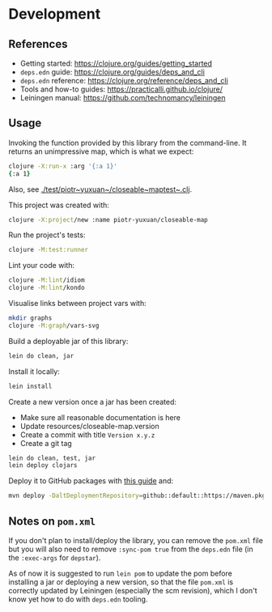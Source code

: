 # Development

## References

- Getting started: <https://clojure.org/guides/getting_started>
- `deps.edn` guide: <https://clojure.org/guides/deps_and_cli>
- `deps.edn` reference: <https://clojure.org/reference/deps_and_cli>
- Tools and how-to guides: <https://practicalli.github.io/clojure/>
- Leiningen manual: <https://github.com/technomancy/leiningen>

## Usage

Invoking the function provided by this library from the command-line. It
returns an unimpressive map, which is what we expect:

``` zsh
clojure -X:run-x :arg '{:a 1}'
{:a 1}
```

Also, see
[./test/piotr~yuxuan~/closeable~maptest~.clj](./test/piotr_yuxuan/closeable_map_test.clj).

This project was created with:

``` zsh
clojure -X:project/new :name piotr-yuxuan/closeable-map
```

Run the project's tests:

``` zsh
clojure -M:test:runner
```

Lint your code with:

``` zsh
clojure -M:lint/idiom
clojure -M:lint/kondo
```

Visualise links between project vars with:

``` zsh
mkdir graphs
clojure -M:graph/vars-svg
```

Build a deployable jar of this library:

``` zsh
lein do clean, jar
```

Install it locally:

``` zsh
lein install
```

Create a new version once a jar has been created:
- Make sure all reasonable documentation is here
- Update resources/closeable-map.version
- Create a commit with title `Version x.y.z`
- Create a git tag

``` zsh
lein do clean, test, jar
lein deploy clojars
```

Deploy it to GitHub packages with [this
guide](https://docs.github.com/en/packages/guides/configuring-apache-maven-for-use-with-github-packages)
and:

``` zsh
mvn deploy -DaltDeploymentRepository=github::default::https://maven.pkg.github.com/piotr-yuxuan/closeable-map
```

## Notes on `pom.xml`

If you don't plan to install/deploy the library, you can remove the
`pom.xml` file but you will also need to remove `:sync-pom true` from
the `deps.edn` file (in the `:exec-args` for `depstar`).

As of now it is suggested to run `lein pom` to update the pom before
installing a jar or deploying a new version, so that the file `pom.xml`
is correctly updated by Leiningen (especially the scm revision), which I
don't know yet how to do with `deps.edn` tooling.
